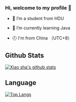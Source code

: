 ### Hi, welcome to my profile 👋

- 🏫 I’m a student from HDU  
  

- 💪 I’m currently learning Java  
  

- 🕗 I'm from China （UTC+8）  
  
## Github Stats  
[![Xiao sha's github stats](https://github-readme-stats.vercel.app/api?username=shatianhui&show_icons=true&theme=tokyonight)](https://github.com/shatianhui/github-readme-stats)  

## Language
[![Top Langs](https://github-readme-stats.vercel.app/api/top-langs/?username=shatianhui&layout=compact)](https://github.com/shatianhui/github-readme-stats)
